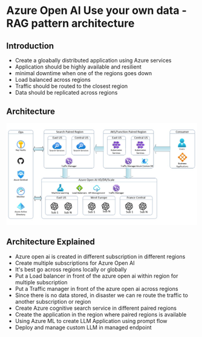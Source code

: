# Azure Open AI Use your own data - RAG pattern architecture

## Introduction

- Create a gloabally distributed application using Azure services
- Application should be highly available and resilient
- minimal downtime when one of the regions goes down
- Load balanced across regions
- Traffic should be routed to the closest region
- Data should be replicated across regions

## Architecture

![Architecture](https://github.com/balakreshnan/Samples2023/blob/main/AOAI/images/arch1.jpg "Architecture")

## Architecture Explained

- Azure open ai is created in different subscription in different regions
- Create multiple subscriptions for Azure Open AI
- It's best go across regions locally or globally
- Put a Load balancer in front of the azure open ai within region for multiple subscription
- Put a Traffic manager in front of the azure open ai across regions
- Since there is no data stored, in disaster we can re route the traffic to another subscription or region
- Create Azure cognitive search service in different paired regions
- Create the application in the region where paired regions is available
- Using Azure ML to create LLM Application using prompt flow
- Deploy and manage custom LLM in managed endpoint